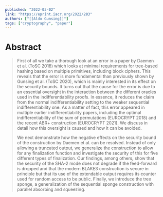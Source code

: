 ```yaml
---
published: "2022-03-02"
link: "https://eprint.iacr.org/2022/283"
authors: ["[[Aldo Gunsing]]"]
tags: ["cryptography", "paper"]
---
```


# Abstract

> First of all we take a thorough look at an error in a paper by Daemen et al. (ToSC 2018) which looks at minimal requirements for tree-based hashing based on multiple primitives, including block ciphers. This reveals that the error is more fundamental than previously shown by Gunsing et al. (ToSC 2020), which is mainly interested in its effect on the security bounds. It turns out that the cause for the error is due to an essential oversight in the interaction between the different oracles used in the indifferentiability proofs. In essence, it reduces the claim from the normal indifferentiability setting to the weaker sequential indifferentiability one. As a matter of fact, this error appeared in multiple earlier indifferentiability papers, including the optimal indifferentiability of the sum of permutations (EUROCRYPT 2018) and the recent ABR+ construction (EUROCRYPT 2021). We discuss in detail how this oversight is caused and how it can be avoided.
> 
> We next demonstrate how the negative effects on the security bound of the construction by Daemen et al. can be resolved. Instead of only allowing a truncated output, we generalize the construction to allow for any finalization function and investigate the security of this for five different types of finalization. Our findings, among others, show that the security of the SHA-2 mode does not degrade if the feed-forward is dropped and that the modern BLAKE3 construction is secure in principle but that its use of the extendable output requires its counter used for random access to be public. Finally, we introduce the tree sponge, a generalization of the sequential sponge construction with parallel absorbing and squeezing.